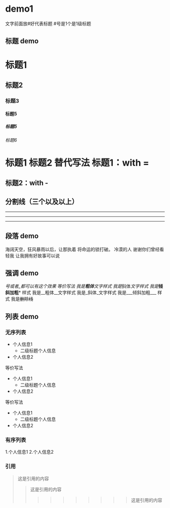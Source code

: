 # demo1

文字前面放#好代表标题 #号是1个是1级标题

## 标题 demo
# 标题1
## 标题2
### 标题3
#### 标题5
##### 标题5
###### 标题6

标题1 标题2 替代写法
标题1：with =
===
标题2：with -
---
## 分割线（三个以及以上）
***
*****
---
## 段落 demo

海阔天空，狂风暴雨以后，让那执着 将命运的锁打破。
	冷漠的人 谢谢你们曾经看轻我
    	让我拥有好故事可以说

## 强调 demo
*号或者_都可以有这个效果 等价写法
我是**粗体**文字样式 我是*斜体*文字样式 我是***倾斜加粗*** 样式
我是__粗体__文字样式  我是_斜体_文字样式
我是___倾斜加粗___ 样式
我是~~删除线~~ 

## 列表 demo

### 无序列表

* 个人信息1
	* 二级标题个人信息
* 个人信息2

等价写法
- 个人信息1
	- 二级标题个人信息
- 个人信息2

等价写法
+ 个人信息1
	+ 二级标题个人信息
+ 个人信息2

### 有序列表

1.个人信息1
2.个人信息2

### 引用
>这是引用的内容
>>这是引用的内容
>>>>>>>>>>这是引用的内容
